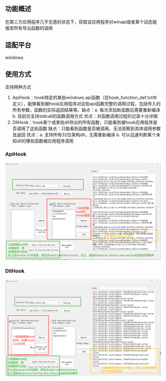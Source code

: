 ## 功能概述
在第三方应用程序几乎无感的状态下，获取该应用程序对winapi或者某个动态链接库所有导出函数的调用

## 适配平台
windows

## 使用方式
支持两种方式

1. ApiHook：hook特定的某些windows api函数（在hook_function_def.txt中定义），能够看到被hook应用程序对这些api函数完整的调用过程，包括传入的所有参数，函数的实际返回结果等。缺点：a. 每次添加新函数后需要重新编译 b. 目前仅支持stdcall的函数调用方式 优点：对函数调用过程的记录十分详细
2. DllHook：hook某个或某些dll导出的所有函数，只能看到被hook应用程序是否调用了这些函数 缺点：只能看到函数是否被调用，无法观察到具体调用参数及返回 优点：a. 支持所有32位架构dll，无需重新编译 b. 可以迅速判断某个未知dll的哪些函数被应用程序调用

### ApiHook
![image](documention/apiHook.png)

### DllHook
![image](documention/dllHook.png)